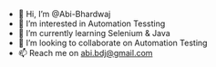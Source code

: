 - 👋 Hi, I’m @Abi-Bhardwaj
- 👀 I’m interested in Automation Tessting
- 🌱 I’m currently learning Selenium & Java
- 💞️ I’m looking to collaborate on Automation Testing
- 📫 Reach me on abi.bdj@gmail.com

<!---
Abi-Bhardwaj/Abi-Bhardwaj is a ✨ special ✨ repository because its `README.md` (this file) appears on your GitHub profile.
You can click the Preview link to take a look at your changes.
--->
